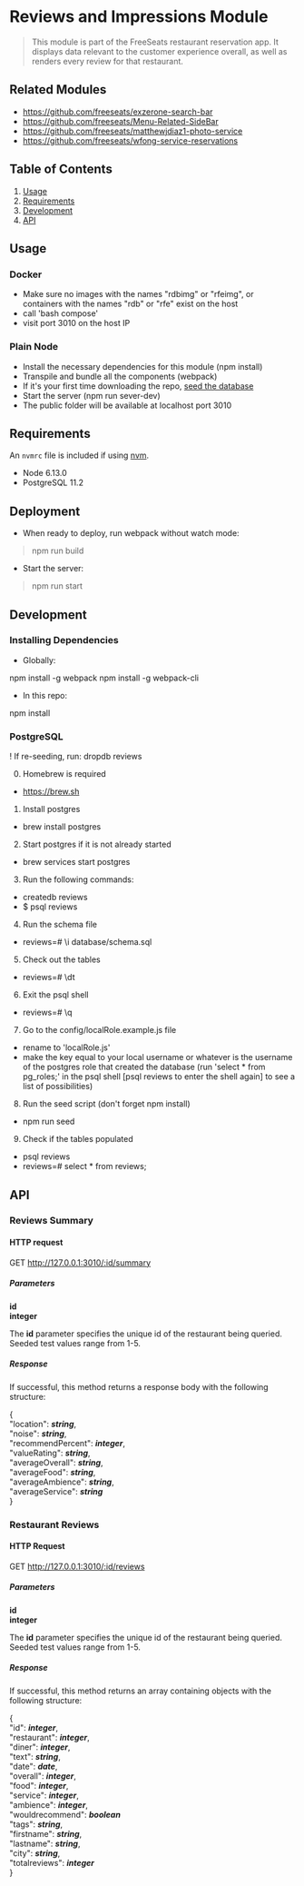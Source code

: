 # Reviews and Impressions Module

> This module is part of the FreeSeats restaurant reservation app. It displays data relevant to the customer experience overall, as well as renders every review for that restaurant.

## Related Modules

  - https://github.com/freeseats/exzerone-search-bar
  - https://github.com/freeseats/Menu-Related-SideBar
  - https://github.com/freeseats/matthewjdiaz1-photo-service
  - https://github.com/freeseats/wfong-service-reservations

## Table of Contents

1. [Usage](#Usage)
1. [Requirements](#requirements)
1. [Development](#development)
1. [API](#api)

## Usage

### Docker

- Make sure no images with the names "rdbimg" or "rfeimg", or containers with the names "rdb" or "rfe" exist on the host
- call 'bash compose'
- visit port 3010 on the host IP


### Plain Node

- Install the necessary dependencies for this module (npm install)
- Transpile and bundle all the components (webpack)
- If it's your first time downloading the repo, [seed the database](#postgresql)
- Start the server (npm run sever-dev)
- The public folder will be available at localhost port 3010

## Requirements

An `nvmrc` file is included if using [nvm](https://github.com/creationix/nvm).

- Node 6.13.0
- PostgreSQL 11.2

## Deployment

- When ready to deploy, run webpack without watch mode:
> npm run build
- Start the server:
> npm run start


## Development

### Installing Dependencies

 - Globally:

npm install -g webpack
npm install -g webpack-cli

 - In this repo:

npm install

### PostgreSQL

! If re-seeding, run: dropdb reviews

0) Homebrew is required
  - https://brew.sh
1) Install postgres
  - brew install postgres
2) Start postgres if it is not already started
  - brew services start postgres
3) Run the following commands:
  - createdb reviews
  - $ psql reviews
4) Run the schema file
  - reviews=# \i database/schema.sql
5) Check out the tables
  - reviews=# \dt
6) Exit the psql shell
  - reviews=# \q
7) Go to the config/localRole.example.js file
  - rename to 'localRole.js'
  - make the key equal to your local username or whatever is the username of the postgres role that created the database (run 'select * from pg_roles;' in the psql shell [psql reviews to enter the shell again] to see a list of possibilities)
8) Run the seed script (don't forget npm install)
  - npm run seed
9) Check if the tables populated
  - psql reviews
  - reviews=# select * from reviews;

## API

### Reviews Summary

#### HTTP request

GET http://127.0.0.1:3010/:id/summary

##### Parameters
**id**  
**integer**  

The **id** parameter specifies the unique id of the restaurant being queried. Seeded test values range from 1-5.

##### Response

If successful, this method returns a response body with the following structure:

{  
  "location": **_string_**,  
  "noise": **_string_**,  
  "recommendPercent": **_integer_**,  
  "valueRating": **_string_**,  
  "averageOverall": **_string_**,  
  "averageFood": **_string_**,  
  "averageAmbience": **_string_**,  
  "averageService": **_string_**  
}  

### Restaurant Reviews

#### HTTP Request

GET http://127.0.0.1:3010/:id/reviews

##### Parameters
**id**  
**integer**  

The **id** parameter specifies the unique id of the restaurant being queried. Seeded test values range from 1-5.

##### Response

If successful, this method returns an array containing objects with the following structure:

{  
  "id": **_integer_**,  
  "restaurant": **_integer_**,  
  "diner": **_integer_**,  
  "text": **_string_**,  
  "date": **_date_**,  
  "overall": **_integer_**,  
  "food": **_integer_**,  
  "service": **_integer_**,  
  "ambience": **_integer_**,  
  "wouldrecommend": **_boolean_**  
  "tags": **_string_**,  
  "firstname": **_string_**,  
  "lastname": **_string_**,  
  "city": **_string_**,  
  "totalreviews": **_integer_**  
}
